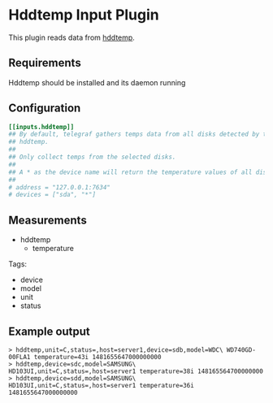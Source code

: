# Hddtemp Input Plugin

This plugin reads data from [hddtemp](http://www.guzu.net/linux/hddtemp.php).

## Requirements

Hddtemp should be installed and its daemon running

## Configuration

```toml
[[inputs.hddtemp]]
## By default, telegraf gathers temps data from all disks detected by the
## hddtemp.
##
## Only collect temps from the selected disks.
##
## A * as the device name will return the temperature values of all disks.
##
# address = "127.0.0.1:7634"
# devices = ["sda", "*"]
```

## Measurements

- hddtemp
  - temperature

Tags:
- device
- model
- unit
- status



## Example output

```
> hddtemp,unit=C,status=,host=server1,device=sdb,model=WDC\ WD740GD-00FLA1 temperature=43i 1481655647000000000
> hddtemp,device=sdc,model=SAMSUNG\ HD103UI,unit=C,status=,host=server1 temperature=38i 148165564700000000
> hddtemp,device=sdd,model=SAMSUNG\ HD103UI,unit=C,status=,host=server1 temperature=36i 1481655647000000000
```
